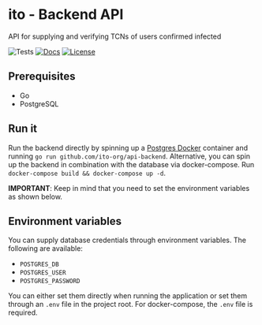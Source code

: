 # ito - Backend API

API for supplying and verifying TCNs of users confirmed infected

![Tests](https://github.com/ito-org/api-backend/workflows/Continuous%20Integration/badge.svg)
[![Docs](https://img.shields.io/website?label=documentation&url=https%3A%2F%2Fdocs.ito-app.org%2Fapi-backend)](https://docs.ito-app.org/api-backend)
[![License](https://img.shields.io/badge/license-BSD--3--Clause--Clear-blue)](LICENSE)

## Prerequisites

- Go
- PostgreSQL

## Run it

Run the backend directly by spinning up a [Postgres Docker](https://hub.docker.com/_/postgres/) container and running `go run github.com/ito-org/api-backend`. Alternative, you can spin up the backend in combination with the database via docker-compose. Run `docker-compose build && docker-compose up -d`.

**IMPORTANT**: Keep in mind that you need to set the environment variables as shown below.

## Environment variables

You can supply database credentials through environment variables. The following are available:

* `POSTGRES_DB`
* `POSTGRES_USER`
* `POSTGRES_PASSWORD`

You can either set them directly when running the application or set them through an `.env` file in the project root. For docker-compose, the `.env` file is required.

